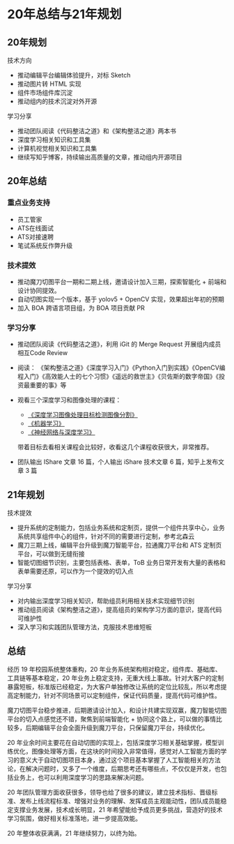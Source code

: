 # 20年总结与21年规划

## 20年规划

技术方向

- 推动编辑平台编辑体验提升，对标 Sketch
- 推动图片转 HTML 实现
- 组件市场组件库沉淀
- 推动组内的技术沉淀对外开源

学习分享

- 推动团队阅读《代码整洁之道》和《架构整洁之道》两本书
- 深度学习相关知识和工具集
- 计算机视觉相关知识和工具集
- 继续写知乎博客，持续输出高质量的文章，推动组内开源项目

## 20年总结

### 重点业务支持

- 员工管家
- ATS在线面试
- ATS对接速聘
- 笔试系统反作弊升级

### 技术提效

- 推动魔刀切图平台一期和二期上线，邀请设计加入三期，探索智能化 + 前端和设计协同提效。
- 自动切图实现一个版本，基于 yolov5 + OpenCV 实现，效果超出年初的预期
- 加入 BOA 跨语言项目组，为 BOA 项目贡献 PR

### 学习分享

- 推动团队阅读《代码整洁之道》，利用 iGit 的 Merge Request 开展组内成员相互Code Review
- 阅读： 《架构整洁之道》《深度学习入门》《Python入门到实践》《OpenCV编程入门》《高效能人士的七个习惯》《遥远的救世主》《贝佐斯的数字帝国》《投资最重要的事》等
- 观看三个深度学习和图像处理的课程：
    - [《深度学习图像处理目标检测图像分割》](https://www.bilibili.com/video/BV1iJ411G741)
    - [《机器学习》](https://www.bilibili.com/video/BV164411b7dx)
    - [《神经网络与深度学习》](https://www.bilibili.com/video/BV164411m79z)

    带着目标去看相关课程会比较好，收看这几个课程收获很大，非常推荐。

- 团队输出 IShare 文章 16 篇，个人输出 iShare 技术文章 6 篇，知乎上发布文章 3 篇

## 21年规划

技术提效

- 提升系统的定制能力，包括业务系统和定制页，提供一个组件共享中心，业务系统共享组件中心的组件，针对不同的需要进行定制，参考北森云
- 魔刀三期上线，编辑平台升级到魔刀智能平台，拉通魔刀平台和 ATS 定制页平台，可以做到无缝衔接
- 智能切图细节识别，主要包括表格、表单，ToB 业务日常开发有大量的表格和表单需要还原，可以作为一个提效的切入点

学习分享

- 对内输出深度学习相关知识，帮助组员利用相关技术实现细节识别
- 推动组员阅读《架构整洁之道》，提高组员的架构学习方面的意识，提高代码可维护性
- 深入学习和实践团队管理方法，克服技术思维短板

## 总结

经历 19 年校园系统整体重构，20 年业务系统架构相对稳定，组件库、基础库、工具链等基本稳定，20 年业务上稳定支持，无重大线上事故。针对大客户的定制暴露短板，标准版已经稳定，为大客户单独修改让系统的定位比较乱，所以考虑提高定制能力，针对不同场景可以定制组件，保证代码质量，提高代码可维护性。

魔刀切图平台稳步推进，后期邀请设计加入，和设计共建实现双赢，魔刀智能切图平台的切入点感觉还不错，聚焦到前端智能化 + 协同这个路上，可以做的事情比较多，后期编辑平台会全面升级到魔刀平台，只保留魔刀平台，持续优化。

20 年业余时间主要花在自动切图的实现上，包括深度学习相关基础掌握，模型训练优化，图像处理等方面，在这块的时间投入非常值得，感觉对人工智能方面的学习的意义大于自动切图项目本身，通过这个项目基本掌握了人工智能相关的方法论，在解决问题时，又多了一个维度，后期思考还有哪些点，不仅仅是开发，也包括业务上，也可以利用深度学习的思路来解决问题。

20 年团队管理方面收获很多，领导也给了很多的建议，建立技术指标、晋级标准、发布上线流程标准、增强对业务的理解、发挥成员主观能动性，团队成员能稳定支撑业务发展，技术成长明显，21 年希望能给予成员更多挑战，营造好的技术学习氛围，做好相关标准落地，进一步提高效能。

20 年整体收获满满，21 年继续努力，以终为始。
